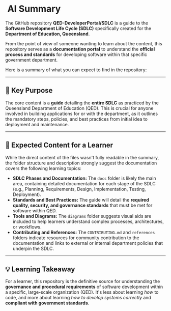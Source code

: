 #  AI Summary

The GitHub repository **QED-DeveloperPortal/SDLC** is a guide to the **Software Development Life Cycle (SDLC)** specifically created for the **Department of Education, Queensland**.

From the point of view of someone wanting to learn about the content, this repository serves as a **documentation portal** to understand the **official process and standards** for developing software within that specific government department.

Here is a summary of what you can expect to find in the repository:

***

## 📝 Key Purpose
The core content is a **guide** detailing the **entire SDLC** as practiced by the Queensland Department of Education (QED). This is crucial for anyone involved in building applications for or with the department, as it outlines the mandatory steps, policies, and best practices from initial idea to deployment and maintenance.

***

## 📂 Expected Content for a Learner
While the direct content of the files wasn't fully readable in the summary, the folder structure and description strongly suggest the documentation covers the following learning topics:

* **SDLC Phases and Documentation:** The `docs` folder is likely the main area, containing detailed documentation for each stage of the SDLC (e.g., Planning, Requirements, Design, Implementation, Testing, Deployment).
* **Standards and Best Practices:** The guide will detail the **required quality, security, and governance standards** that must be met for software within QED.
* **Tools and Diagrams:** The `diagrams` folder suggests visual aids are included to help learners understand complex processes, architectures, or workflows.
* **Contributing and References:** The `CONTRIBUTING.md` and `references` folders indicate resources for community contribution to the documentation and links to external or internal department policies that underpin the SDLC.

***

## 💡 Learning Takeaway
For a learner, this repository is the definitive source for understanding the **governance and procedural requirements** of software development within a specific, large-scale organization (QED). It's less about learning *how* to code, and more about learning *how to develop systems correctly* and **compliant with government standards**.
